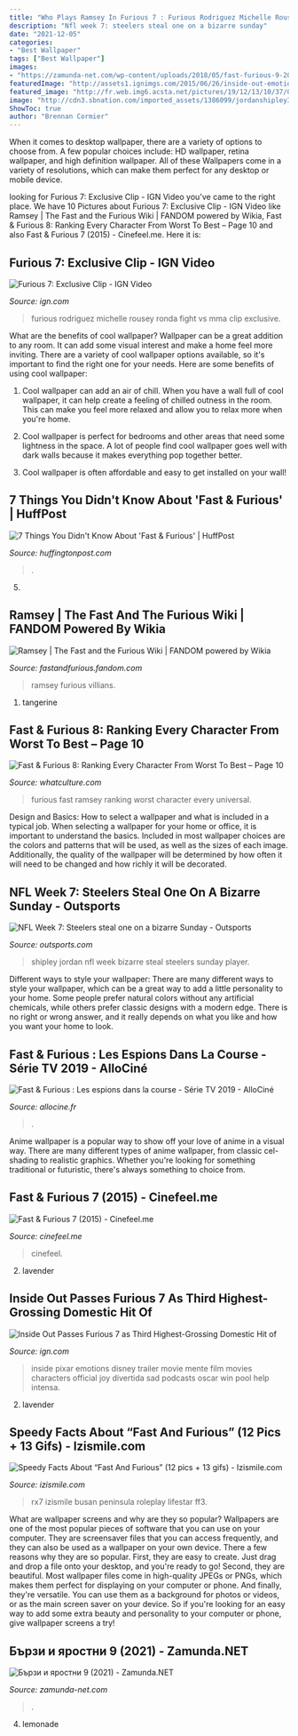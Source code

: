 ```yaml
---
title: "Who Plays Ramsey In Furious 7 : Furious Rodriguez Michelle Rousey Ronda Fight Vs Mma Clip Exclusive"
description: "Nfl week 7: steelers steal one on a bizarre sunday"
date: "2021-12-05"
categories:
- "Best Wallpaper"
tags: ["Best Wallpaper"]
images:
- "https://zamunda-net.com/wp-content/uploads/2018/05/fast-furious-9-2021-nathalie-emmanuel.jpg"
featuredImage: "http://assets1.ignimgs.com/2015/06/26/inside-out-emotions-1280jpg-22eb7b_1280w.jpg"
featured_image: "http://fr.web.img6.acsta.net/pictures/19/12/13/10/37/0302320.jpg"
image: "http://cdn3.sbnation.com/imported_assets/1386099/jordanshipley300.jpg"
ShowToc: true
author: "Brennan Cormier"
---
```



When it comes to desktop wallpaper, there are a variety of options to choose from. A few popular choices include: HD wallpaper, retina wallpaper, and high definition wallpaper. All of these Wallpapers come in a variety of resolutions, which can make them perfect for any desktop or mobile device. 

	

		
looking for Furious 7: Exclusive Clip - IGN Video you've came to the right place. We have 10 Pictures about Furious 7: Exclusive Clip - IGN Video like Ramsey | The Fast and the Furious Wiki | FANDOM powered by Wikia, Fast &amp; Furious 8: Ranking Every Character From Worst To Best – Page 10 and also Fast &amp; Furious 7 (2015) - Cinefeel.me. Here it is:
		
    
## Furious 7: Exclusive Clip - IGN Video

<img loading=lazy src="http://assets1.ignimgs.com/thumbs/userUploaded/2015/3/19/furious7thumb-1426797663278_1280w.jpg" onerror="this.onerror=null;this.src='https://tse2.mm.bing.net/th?id=OIP.mX3tzdOsbbh_DC8VcEl9MQHaEK&amp;pid=15.1';" alt="Furious 7: Exclusive Clip - IGN Video">

_Source: ign.com_

>furious rodriguez michelle rousey ronda fight vs mma clip exclusive. 

	

What are the benefits of cool wallpaper?
Wallpaper can be a great addition to any room. It can add some visual interest and make a home feel more inviting. There are a variety of cool wallpaper options available, so it's important to find the right one for your needs. Here are some benefits of using cool wallpaper: 
1. Cool wallpaper can add an air of chill. When you have a wall full of cool wallpaper, it can help create a feeling of chilled outness in the room. This can make you feel more relaxed and allow you to relax more when you're home. 

2. Cool wallpaper is perfect for bedrooms and other areas that need some lightness in the space. A lot of people find cool wallpaper goes well with dark walls because it makes everything pop together better. 

3. Cool wallpaper is often affordable and easy to get installed on your wall!

    
## 7 Things You Didn&#039;t Know About &#039;Fast &amp; Furious&#039; | HuffPost

<img loading=lazy src="https://s-i.huffpost.com/gen/2255622/images/o-FAST-AND-FURIOUS-MOVIE-SCENE-facebook.jpg" onerror="this.onerror=null;this.src='https://tse1.mm.bing.net/th?id=OIP.dTEhbu5c77AMOIj_CJ649gHaDt&amp;pid=15.1';" alt="7 Things You Didn&#039;t Know About &#039;Fast &amp; Furious&#039; | HuffPost">

_Source: huffingtonpost.com_

>. 

	

5.

    
## Ramsey | The Fast And The Furious Wiki | FANDOM Powered By Wikia

<img loading=lazy src="https://vignette.wikia.nocookie.net/fastandfurious/images/8/86/Ramsey_Profile.png/revision/latest?cb=20170730091200" onerror="this.onerror=null;this.src='https://tse4.mm.bing.net/th?id=OIP.EUx5t_Y1m3pFoI2gU3aC1gHaIA&amp;pid=15.1';" alt="Ramsey | The Fast and the Furious Wiki | FANDOM powered by Wikia">

_Source: fastandfurious.fandom.com_

>ramsey furious villians. 

	

1. tangerine 

    
## Fast &amp; Furious 8: Ranking Every Character From Worst To Best – Page 10

<img loading=lazy src="https://cdn3.whatculture.com/images/2017/04/b4b129ae9be31578-600x338.jpg" onerror="this.onerror=null;this.src='https://tse4.mm.bing.net/th?id=OIP.3TT4nV3MOOJcLQzrIyRMDAHaEL&amp;pid=15.1';" alt="Fast &amp; Furious 8: Ranking Every Character From Worst To Best – Page 10">

_Source: whatculture.com_

>furious fast ramsey ranking worst character every universal. 

	

Design and Basics: How to select a wallpaper and what is included in a typical job.
When selecting a wallpaper for your home or office, it is important to understand the basics. Included in most wallpaper choices are the colors and patterns that will be used, as well as the sizes of each image. Additionally, the quality of the wallpaper will be determined by how often it will need to be changed and how richly it will be decorated.

    
## NFL Week 7: Steelers Steal One On A Bizarre Sunday - Outsports

<img loading=lazy src="http://cdn3.sbnation.com/imported_assets/1386099/jordanshipley300.jpg" onerror="this.onerror=null;this.src='https://tse4.mm.bing.net/th?id=OIP.VNhCyxzCRenU8oFt7yaW-wHaHK&amp;pid=15.1';" alt="NFL Week 7: Steelers steal one on a bizarre Sunday - Outsports">

_Source: outsports.com_

>shipley jordan nfl week bizarre steal steelers sunday player. 

	

Different ways to style your wallpaper:
There are many different ways to style your wallpaper, which can be a great way to add a little personality to your home. Some people prefer natural colors without any artificial chemicals, while others prefer classic designs with a modern edge. There is no right or wrong answer, and it really depends on what you like and how you want your home to look.

    
## Fast &amp; Furious : Les Espions Dans La Course - Série TV 2019 - AlloCiné

<img loading=lazy src="http://fr.web.img6.acsta.net/pictures/19/12/13/10/37/0302320.jpg" onerror="this.onerror=null;this.src='https://tse3.mm.bing.net/th?id=OIP.tzCasWJpKc-LnyGJZxjxsgHaLc&amp;pid=15.1';" alt="Fast &amp; Furious : Les espions dans la course - Série TV 2019 - AlloCiné">

_Source: allocine.fr_

>. 

	

Anime wallpaper is a popular way to show off your love of anime in a visual way. There are many different types of anime wallpaper, from classic cel-shading to realistic graphics. Whether you're looking for something traditional or futuristic, there's always something to choice from.

    
## Fast &amp; Furious 7 (2015) - Cinefeel.me

<img loading=lazy src="http://medias.cinefeel.me/i/c1OSRvorPXvGtFka7mgV6Jcw6jd.jpg" onerror="this.onerror=null;this.src='https://tse4.mm.bing.net/th?id=OIP.AsPSUDGGQAJG16TlysxaZwHaEK&amp;pid=15.1';" alt="Fast &amp; Furious 7 (2015) - Cinefeel.me">

_Source: cinefeel.me_

>cinefeel. 

	

2. lavender 

    
## Inside Out Passes Furious 7 As Third Highest-Grossing Domestic Hit Of

<img loading=lazy src="http://assets1.ignimgs.com/2015/06/26/inside-out-emotions-1280jpg-22eb7b_1280w.jpg" onerror="this.onerror=null;this.src='https://tse1.mm.bing.net/th?id=OIP.2HlNRj5qNCG2CxRBQ_om_QHaEK&amp;pid=15.1';" alt="Inside Out Passes Furious 7 as Third Highest-Grossing Domestic Hit of">

_Source: ign.com_

>inside pixar emotions disney trailer movie mente film movies characters official joy divertida sad podcasts oscar win pool help intensa. 

	

2. lavender 

    
## Speedy Facts About “Fast And Furious” (12 Pics + 13 Gifs) - Izismile.com

<img loading=lazy src="https://img.izismile.com/img/img13/20200518/gifs/speedy_facts_about_fast_and_furious_13.gif" onerror="this.onerror=null;this.src='https://tse4.mm.bing.net/th?id=OIP.00J8mqYggVq0LQCFkA8E5wHaEK&amp;pid=15.1';" alt="Speedy Facts About “Fast And Furious” (12 pics + 13 gifs) - Izismile.com">

_Source: izismile.com_

>rx7 izismile busan peninsula roleplay lifestar ff3. 

	

What are wallpaper screens and why are they so popular?
Wallpapers are one of the most popular pieces of software that you can use on your computer. They are screensaver files that you can access frequently, and they can also be used as a wallpaper on your own device. There a few reasons why they are so popular. First, they are easy to create. Just drag and drop a file onto your desktop, and you're ready to go! Second, they are beautiful. Most wallpaper files come in high-quality JPEGs or PNGs, which makes them perfect for displaying on your computer or phone. And finally, they're versatile. You can use them as a background for photos or videos, or as the main screen saver on your device. So if you're looking for an easy way to add some extra beauty and personality to your computer or phone, give wallpaper screens a try!

    
## Бързи и яростни 9 (2021) - Zamunda.NET

<img loading=lazy src="https://zamunda-net.com/wp-content/uploads/2018/05/fast-furious-9-2021-nathalie-emmanuel.jpg" onerror="this.onerror=null;this.src='https://tse2.mm.bing.net/th?id=OIP.M9_Fthzr6tK3I_UE_s-JBQHaLu&amp;pid=15.1';" alt="Бързи и яростни 9 (2021) - Zamunda.NET">

_Source: zamunda-net.com_

>. 

	

4. lemonade 

